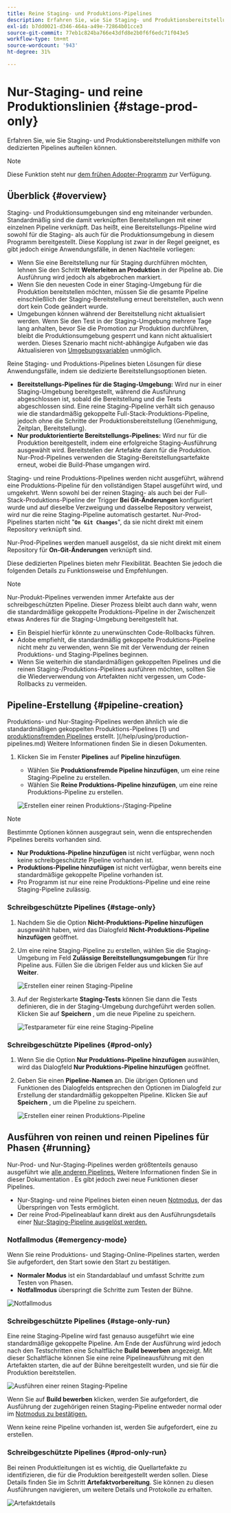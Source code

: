 ```yaml
---
title: Reine Staging- und Produktions-Pipelines
description: Erfahren Sie, wie Sie Staging- und Produktionsbereitstellungen mithilfe von dedizierten Pipelines aufteilen können.
exl-id: b7dd0021-d346-464a-a49e-72864b01cce3
source-git-commit: 77eb1c824ba766e43dfd8e2b0f6f6edc71f043e5
workflow-type: tm+mt
source-wordcount: '943'
ht-degree: 31%

---
```


# Nur-Staging- und reine Produktionslinien {#stage-prod-only}

Erfahren Sie, wie Sie Staging- und Produktionsbereitstellungen mithilfe von dedizierten Pipelines aufteilen können.

>[!NOTE]
>
>Diese Funktion steht nur [dem frühen Adopter-Programm](/help/release-notes/current.md#early-adoption) zur Verfügung.

## Überblick {#overview}

Staging- und Produktionsumgebungen sind eng miteinander verbunden. Standardmäßig sind die damit verknüpften Bereitstellungen mit einer einzelnen Pipeline verknüpft. Das heißt, eine Bereitstellungs-Pipeline wird sowohl für die Staging- als auch für die Produktionsumgebung in diesem Programm bereitgestellt. Diese Kopplung ist zwar in der Regel geeignet, es gibt jedoch einige Anwendungsfälle, in denen Nachteile vorliegen:

* Wenn Sie eine Bereitstellung nur für Staging durchführen möchten, lehnen Sie den Schritt **Weiterleiten an Produktion** in der Pipeline ab. Die Ausführung wird jedoch als abgebrochen markiert.
* Wenn Sie den neuesten Code in einer Staging-Umgebung für die Produktion bereitstellen möchten, müssen Sie die gesamte Pipeline einschließlich der Staging-Bereitstellung erneut bereitstellen, auch wenn dort kein Code geändert wurde.
* Umgebungen können während der Bereitstellung nicht aktualisiert werden. Wenn Sie den Test in der Staging-Umgebung mehrere Tage lang anhalten, bevor Sie die Promotion zur Produktion durchführen, bleibt die Produktionsumgebung gesperrt und kann nicht aktualisiert werden. Dieses Szenario macht nicht-abhängige Aufgaben wie das Aktualisieren von [Umgebungsvariablen](/help/getting-started/build-environment.md#environment-variables) unmöglich.

Reine Staging- und Produktions-Pipelines bieten Lösungen für diese Anwendungsfälle, indem sie dedizierte Bereitstellungsoptionen bieten.

* **Bereitstellungs-Pipelines für die Staging-Umgebung:** Wird nur in einer Staging-Umgebung bereitgestellt, während die Ausführung abgeschlossen ist, sobald die Bereitstellung und die Tests abgeschlossen sind. Eine reine Staging-Pipeline verhält sich genauso wie die standardmäßig gekoppelte Full-Stack-Produktions-Pipeline, jedoch ohne die Schritte der Produktionsbereitstellung (Genehmigung, Zeitplan, Bereitstellung).
* **Nur produktorientierte Bereitstellungs-Pipelines:** Wird nur für die Produktion bereitgestellt, indem eine erfolgreiche Staging-Ausführung ausgewählt wird. Bereitstellen der Artefakte dann für die Produktion. Nur-Prod-Pipelines verwenden die Staging-Bereitstellungsartefakte erneut, wobei die Build-Phase umgangen wird.

Staging- und reine Produktions-Pipelines werden nicht ausgeführt, während eine Produktions-Pipeline für den vollständigen Stapel ausgeführt wird, und umgekehrt. Wenn sowohl bei der reinen Staging- als auch bei der Full-Stack-Produktions-Pipeline der Trigger **Bei Git-Änderungen** konfiguriert wurde und auf dieselbe Verzweigung und dasselbe Repository verweist, wird nur die reine Staging-Pipeline automatisch gestartet. Nur-Prod-Pipelines starten nicht &quot;**`On Git Changes`**&quot;, da sie nicht direkt mit einem Repository verknüpft sind.

Nur-Prod-Pipelines werden manuell ausgelöst, da sie nicht direkt mit einem Repository für **On-Git-Änderungen** verknüpft sind.

Diese dedizierten Pipelines bieten mehr Flexibilität. Beachten Sie jedoch die folgenden Details zu Funktionsweise und Empfehlungen.

>[!NOTE]
>
>Nur-Produkt-Pipelines verwenden immer Artefakte aus der schreibgeschützten Pipeline. Dieser Prozess bleibt auch dann wahr, wenn die standardmäßige gekoppelte Produktions-Pipeline in der Zwischenzeit etwas Anderes für die Staging-Umgebung bereitgestellt hat.
>
>* Ein Beispiel hierfür könnte zu unerwünschten Code-Rollbacks führen.
>* Adobe empfiehlt, die standardmäßig gekoppelte Produktions-Pipeline nicht mehr zu verwenden, wenn Sie mit der Verwendung der reinen Produktions- und Staging-Pipelines beginnen.
>* Wenn Sie weiterhin die standardmäßigen gekoppelten Pipelines und die reinen Staging-/Produktions-Pipelines ausführen möchten, sollten Sie die Wiederverwendung von Artefakten nicht vergessen, um Code-Rollbacks zu vermeiden.

## Pipeline-Erstellung {#pipeline-creation}

Produktions- und Nur-Staging-Pipelines werden ähnlich wie die standardmäßigen gekoppelten Produktions-Pipelines [1} und [produktionsfremden Pipelines](/help/using/non-production-pipelines.md) erstellt. ](/help/using/production-pipelines.md) Weitere Informationen finden Sie in diesen Dokumenten.

1. Klicken Sie im Fenster **Pipelines** auf **Pipeline hinzufügen**.

   * Wählen Sie **Produktionsfremde Pipeline hinzufügen**, um eine reine Staging-Pipeline zu erstellen.
   * Wählen Sie **Reine Produktions-Pipeline hinzufügen**, um eine reine Produktions-Pipeline zu erstellen.

   ![Erstellen einer reinen Produktions-/Staging-Pipeline](/help/assets/configure-pipelines/prod-stage-pipelines.png)

>[!NOTE]
>
>Bestimmte Optionen können ausgegraut sein, wenn die entsprechenden Pipelines bereits vorhanden sind.
>
>* **Nur Produktions-Pipeline hinzufügen** ist nicht verfügbar, wenn noch keine schreibgeschützte Pipeline vorhanden ist.
>* **Produktions-Pipeline hinzufügen** ist nicht verfügbar, wenn bereits eine standardmäßige gekoppelte Pipeline vorhanden ist.
>* Pro Programm ist nur eine reine Produktions-Pipeline und eine reine Staging-Pipeline zulässig.

### Schreibgeschützte Pipelines {#stage-only}

1. Nachdem Sie die Option **Nicht-Produktions-Pipeline hinzufügen** ausgewählt haben, wird das Dialogfeld **Nicht-Produktions-Pipeline hinzufügen** geöffnet.
1. Um eine reine Staging-Pipeline zu erstellen, wählen Sie die Staging-Umgebung im Feld **Zulässige Bereitstellungsumgebungen** für Ihre Pipeline aus. Füllen Sie die übrigen Felder aus und klicken Sie auf **Weiter**.

   ![Erstellen einer reinen Staging-Pipeline](/help/assets/configure-pipelines/stage-only.png)

1. Auf der Registerkarte **Staging-Tests** können Sie dann die Tests definieren, die in der Staging-Umgebung durchgeführt werden sollen. Klicken Sie auf **Speichern** , um die neue Pipeline zu speichern.

   ![Testparameter für eine reine Staging-Pipeline](/help/assets/configure-pipelines/stage-only-test.png)

### Schreibgeschützte Pipelines {#prod-only}

1. Wenn Sie die Option **Nur Produktions-Pipeline hinzufügen** auswählen, wird das Dialogfeld **Nur Produktions-Pipeline hinzufügen** geöffnet.
1. Geben Sie einen **Pipeline-Namen** an. Die übrigen Optionen und Funktionen des Dialogfelds entsprechen den Optionen im Dialogfeld zur Erstellung der standardmäßig gekoppelten Pipeline. Klicken Sie auf **Speichern** , um die Pipeline zu speichern.

   ![Erstellen einer reinen Produktions-Pipeline](/help/assets/configure-pipelines/prod-only-pipeline.png)

## Ausführen von reinen und reinen Pipelines für Phasen {#running}

Nur-Prod- und Nur-Staging-Pipelines werden größtenteils genauso ausgeführt wie [alle anderen Pipelines.](/help/using/managing-pipelines.md#running-pipelines) Weitere Informationen finden Sie in dieser Dokumentation . Es gibt jedoch zwei neue Funktionen dieser Pipelines.

* Nur-Staging- und reine Pipelines bieten einen neuen [Notmodus](#emergency-mode), der das Überspringen von Tests ermöglicht.
* Der reine Prod-Pipelineablauf kann direkt aus den Ausführungsdetails einer [Nur-Staging-Pipeline ausgelöst werden.](#stage-only-run)

### Notfallmodus {#emergency-mode}

Wenn Sie reine Produktions- und Staging-Online-Pipelines starten, werden Sie aufgefordert, den Start sowie den Start zu bestätigen.

* **Normaler Modus** ist ein Standardablauf und umfasst Schritte zum Testen von Phasen.
* **Notfallmodus** überspringt die Schritte zum Testen der Bühne.

![Notfallmodus](/help/assets/configure-pipelines/emergency-mode.png)

### Schreibgeschützte Pipelines {#stage-only-run}

Eine reine Staging-Pipeline wird fast genauso ausgeführt wie eine standardmäßige gekoppelte Pipeline. Am Ende der Ausführung wird jedoch nach den Testschritten eine Schaltfläche **Build bewerben** angezeigt. Mit dieser Schaltfläche können Sie eine reine Pipelineausführung mit den Artefakten starten, die auf der Bühne bereitgestellt wurden, und sie für die Produktion bereitstellen.

![Ausführen einer reinen Staging-Pipeline](/help/assets/configure-pipelines/stage-only-pipeline-run.png)

Wenn Sie auf **Build bewerben** klicken, werden Sie aufgefordert, die Ausführung der zugehörigen reinen Staging-Pipeline entweder normal oder im [Notmodus zu bestätigen.](#emergency-mode)

Wenn keine reine Pipeline vorhanden ist, werden Sie aufgefordert, eine zu erstellen.

### Schreibgeschützte Pipelines {#prod-only-run}

Bei reinen Produktleitungen ist es wichtig, die Quellartefakte zu identifizieren, die für die Produktion bereitgestellt werden sollen. Diese Details finden Sie im Schritt **Artefaktvorbereitung**. Sie können zu diesen Ausführungen navigieren, um weitere Details und Protokolle zu erhalten.

![Artefaktdetails](/help/assets/configure-pipelines/prod-only-pipeline-run.png)
